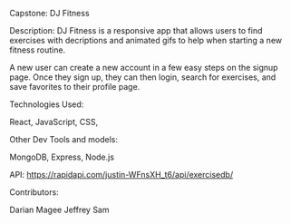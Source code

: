 Capstone: DJ Fitness

Description:
DJ Fitness is a responsive app that allows users to find exercises with decriptions and animated gifs to help
when starting a new fitness routine.

A new user can create a new account in a few easy steps on the signup page. 
Once they sign up, they can then login, search for exercises, and save favorites to their profile page. 

 
Technologies Used:

React, JavaScript, CSS, 

Other Dev Tools and models:

MongoDB, Express, Node.js

API:
https://rapidapi.com/justin-WFnsXH_t6/api/exercisedb/

Contributors:

Darian Magee
Jeffrey Sam
